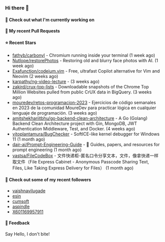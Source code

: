 ### Hi there 👋

#### 👷 Check out what I'm currently working on

#### 🔨 My recent Pull Requests


#### ⭐ Recent Stars

- [fathyb/carbonyl](https://github.com/fathyb/carbonyl) - Chromium running inside your terminal (1 week ago)
- [Nutlope/restorePhotos](https://github.com/Nutlope/restorePhotos) - Restoring old and blurry face photos with AI. (1 week ago)
- [Exafunction/codeium.vim](https://github.com/Exafunction/codeium.vim) - Free, ultrafast Copilot alternative for Vim and Neovim (2 weeks ago)
- [karpathy/ng-video-lecture](https://github.com/karpathy/ng-video-lecture) -  (3 weeks ago)
- [zakird/crux-top-lists](https://github.com/zakird/crux-top-lists) - Downloadable snapshots of the Chrome Top Million Websites pulled from public CrUX data in BigQuery. (3 weeks ago)
- [mouredev/retos-programacion-2023](https://github.com/mouredev/retos-programacion-2023) - Ejercicios de código semanales en 2023 de la comunidad MoureDev para practicar lógica en cualquier lenguaje de programación. (3 weeks ago)
- [amitshekhariitbhu/go-backend-clean-architecture](https://github.com/amitshekhariitbhu/go-backend-clean-architecture) - A Go (Golang) Backend Clean Architecture project with Gin, MongoDB, JWT Authentication Middleware, Test, and Docker. (4 weeks ago)
- [vitoplantamura/BugChecker](https://github.com/vitoplantamura/BugChecker) - SoftICE-like kernel debugger for Windows 11 (1 month ago)
- [dair-ai/Prompt-Engineering-Guide](https://github.com/dair-ai/Prompt-Engineering-Guide) - :octopus: Guides, papers, and resources for prompt engineering (1 month ago)
- [vastsa/FileCodeBox](https://github.com/vastsa/FileCodeBox) - 文件快递柜-匿名口令分享文本，文件，像拿快递一样取文件（File Express Cabinet - Anonymous Passcode Sharing Text, Files, Like Taking Express Delivery for Files） (1 month ago)

#### 👯 Check out some of my recent followers

- [vaishnavilugade](https://github.com/vaishnavilugade)
- [esin](https://github.com/esin)
- [cumsoft](https://github.com/cumsoft)
- [aspindle](https://github.com/aspindle)
- [X601169957911](https://github.com/X601169957911)

#### 💬 Feedback

Say Hello, I don't bite!
